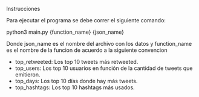 Instrucciones

Para ejecutar el programa se debe correr el siguiente comando:

python3 main.py {function_name} {json_name}

Donde json_name es el nombre del archivo con los datos y function_name es el nombre de la funcion de acuerdo a la siguiente convencion

- top_retweeted: Los top 10 tweets más retweeted.
- top_users: Los top 10 usuarios en función de la cantidad de tweets que emitieron.
- top_days: Los top 10 días donde hay más tweets.
- top_hashtags: Los top 10 hashtags más usados.
